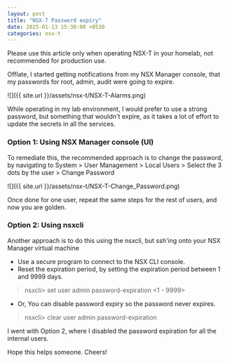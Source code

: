 ```yaml
---
layout: post
title: "NSX-T Password expiry"
date: 2025-01-13 15:30:00 +0530
categories: nsx-t
---
```


Please use this article only when operating NSX-T in your homelab, not recommended for production use.

Offlate, I started getting notifications from my NSX Manager console, that my passwords for root, admin, audit were going to expire.

![]({{ site.url }}/assets/nsx-t/NSX-T-Alarms.png)

While operating in my lab environment, I would prefer to use a strong password, but something that wouldn't expire, as it takes a lot of effort to update the secrets in all the services.

### Option 1: Using NSX Manager console (UI)
To remediate this, the recommended approach is to change the password, by navigating to System > User Management > Local Users > Select the 3 dots by the user > Change Password

![]({{ site.url }}/assets/nsx-t/NSX-T-Change_Password.png)

Once done for one user, repeat the same steps for the rest of users, and now you are golden.

### Option 2: Using nsxcli

Another approach is to do this using the nsxcli, but ssh'ing onto your NSX Manager virtual machine

- Use a secure program to connect to the NSX CLI console.
- Reset the expiration period, by setting the expiration period between 1 and 9999 days.
> nsxcli> set user admin password-expiration <1 - 9999>

- Or, You can disable password expiry so the password never expires.
> nsxcli> clear user admin password-expiration

I went with Option 2, where I disabled the password expiration for all the internal users.

Hope this helps someone. Cheers!